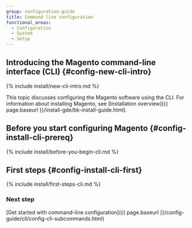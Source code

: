 ```yaml
---
group: configuration-guide
title: Command line configuration
functional_areas:
  - Configuration
  - System
  - Setup
---
```


## Introducing the Magento command-line interface (CLI) {#config-new-cli-intro}
{% include install/new-cli-intro.md %}

This topic discusses configuring the Magento software using the CLI. For information about installing Magento, see [Installation overview]({{ page.baseurl }}/install-gde/bk-install-guide.html).

## Before you start configuring Magento {#config-install-cli-prereq}
{% include install/before-you-begin-cli.md %}

## First steps {#config-install-cli-first}
{% include install/first-steps-cli.md %}

### Next step

[Get started with command-line configuration]({{ page.baseurl }}/config-guide/cli/config-cli-subcommands.html)

